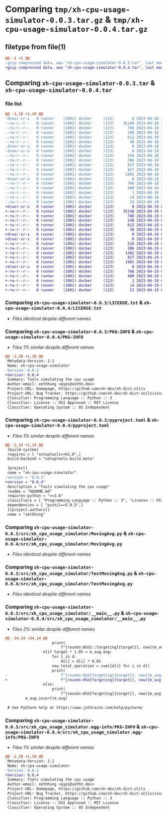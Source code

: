 # Comparing `tmp/xh-cpu-usage-simulator-0.0.3.tar.gz` & `tmp/xh-cpu-usage-simulator-0.0.4.tar.gz`

## filetype from file(1)

```diff
@@ -1 +1 @@
-gzip compressed data, was "xh-cpu-usage-simulator-0.0.3.tar", last modified: Tue Apr 18 17:20:47 2023, max compression
+gzip compressed data, was "xh-cpu-usage-simulator-0.0.4.tar", last modified: Wed Apr 19 06:50:13 2023, max compression
```

## Comparing `xh-cpu-usage-simulator-0.0.3.tar` & `xh-cpu-usage-simulator-0.0.4.tar`

### file list

```diff
@@ -1,19 +1,19 @@
-drwxr-xr-x   0 runner    (1001) docker     (123)        0 2023-04-18 17:20:47.403249 xh-cpu-usage-simulator-0.0.3/
--rw-r--r--   0 runner    (1001) docker     (123)    35148 2023-04-18 17:20:34.000000 xh-cpu-usage-simulator-0.0.3/LICENSE.txt
--rw-r--r--   0 runner    (1001) docker     (123)      766 2023-04-18 17:20:47.403249 xh-cpu-usage-simulator-0.0.3/PKG-INFO
--rw-r--r--   0 runner    (1001) docker     (123)      248 2023-04-18 17:20:34.000000 xh-cpu-usage-simulator-0.0.3/README.md
--rw-r--r--   0 runner    (1001) docker     (123)      612 2023-04-18 17:20:34.000000 xh-cpu-usage-simulator-0.0.3/pyproject.toml
--rw-r--r--   0 runner    (1001) docker     (123)       38 2023-04-18 17:20:47.403249 xh-cpu-usage-simulator-0.0.3/setup.cfg
-drwxr-xr-x   0 runner    (1001) docker     (123)        0 2023-04-18 17:20:47.399249 xh-cpu-usage-simulator-0.0.3/src/
-drwxr-xr-x   0 runner    (1001) docker     (123)        0 2023-04-18 17:20:47.399249 xh-cpu-usage-simulator-0.0.3/src/xh_cpu_usage_simulator/
--rw-r--r--   0 runner    (1001) docker     (123)      526 2023-04-18 17:20:34.000000 xh-cpu-usage-simulator-0.0.3/src/xh_cpu_usage_simulator/MovingAvg.py
--rw-r--r--   0 runner    (1001) docker     (123)      386 2023-04-18 17:20:34.000000 xh-cpu-usage-simulator-0.0.3/src/xh_cpu_usage_simulator/PsMonitor.py
--rw-r--r--   0 runner    (1001) docker     (123)      827 2023-04-18 17:20:34.000000 xh-cpu-usage-simulator-0.0.3/src/xh_cpu_usage_simulator/TaskWorker.py
--rw-r--r--   0 runner    (1001) docker     (123)      827 2023-04-18 17:20:34.000000 xh-cpu-usage-simulator-0.0.3/src/xh_cpu_usage_simulator/TestMovingAvg.py
--rw-r--r--   0 runner    (1001) docker     (123)     1801 2023-04-18 17:20:34.000000 xh-cpu-usage-simulator-0.0.3/src/xh_cpu_usage_simulator/__main__.py
-drwxr-xr-x   0 runner    (1001) docker     (123)        0 2023-04-18 17:20:47.403249 xh-cpu-usage-simulator-0.0.3/src/xh_cpu_usage_simulator.egg-info/
--rw-r--r--   0 runner    (1001) docker     (123)      766 2023-04-18 17:20:47.000000 xh-cpu-usage-simulator-0.0.3/src/xh_cpu_usage_simulator.egg-info/PKG-INFO
--rw-r--r--   0 runner    (1001) docker     (123)      489 2023-04-18 17:20:47.000000 xh-cpu-usage-simulator-0.0.3/src/xh_cpu_usage_simulator.egg-info/SOURCES.txt
--rw-r--r--   0 runner    (1001) docker     (123)        1 2023-04-18 17:20:47.000000 xh-cpu-usage-simulator-0.0.3/src/xh_cpu_usage_simulator.egg-info/dependency_links.txt
--rw-r--r--   0 runner    (1001) docker     (123)       14 2023-04-18 17:20:47.000000 xh-cpu-usage-simulator-0.0.3/src/xh_cpu_usage_simulator.egg-info/requires.txt
--rw-r--r--   0 runner    (1001) docker     (123)       23 2023-04-18 17:20:47.000000 xh-cpu-usage-simulator-0.0.3/src/xh_cpu_usage_simulator.egg-info/top_level.txt
+drwxr-xr-x   0 runner    (1001) docker     (123)        0 2023-04-19 06:50:13.441880 xh-cpu-usage-simulator-0.0.4/
+-rw-r--r--   0 runner    (1001) docker     (123)    35148 2023-04-19 06:49:59.000000 xh-cpu-usage-simulator-0.0.4/LICENSE.txt
+-rw-r--r--   0 runner    (1001) docker     (123)      766 2023-04-19 06:50:13.441880 xh-cpu-usage-simulator-0.0.4/PKG-INFO
+-rw-r--r--   0 runner    (1001) docker     (123)      248 2023-04-19 06:49:59.000000 xh-cpu-usage-simulator-0.0.4/README.md
+-rw-r--r--   0 runner    (1001) docker     (123)      612 2023-04-19 06:49:59.000000 xh-cpu-usage-simulator-0.0.4/pyproject.toml
+-rw-r--r--   0 runner    (1001) docker     (123)       38 2023-04-19 06:50:13.441880 xh-cpu-usage-simulator-0.0.4/setup.cfg
+drwxr-xr-x   0 runner    (1001) docker     (123)        0 2023-04-19 06:50:13.437880 xh-cpu-usage-simulator-0.0.4/src/
+drwxr-xr-x   0 runner    (1001) docker     (123)        0 2023-04-19 06:50:13.441880 xh-cpu-usage-simulator-0.0.4/src/xh_cpu_usage_simulator/
+-rw-r--r--   0 runner    (1001) docker     (123)      526 2023-04-19 06:49:59.000000 xh-cpu-usage-simulator-0.0.4/src/xh_cpu_usage_simulator/MovingAvg.py
+-rw-r--r--   0 runner    (1001) docker     (123)      386 2023-04-19 06:49:59.000000 xh-cpu-usage-simulator-0.0.4/src/xh_cpu_usage_simulator/PsMonitor.py
+-rw-r--r--   0 runner    (1001) docker     (123)     1302 2023-04-19 06:49:59.000000 xh-cpu-usage-simulator-0.0.4/src/xh_cpu_usage_simulator/TaskWorker.py
+-rw-r--r--   0 runner    (1001) docker     (123)      827 2023-04-19 06:49:59.000000 xh-cpu-usage-simulator-0.0.4/src/xh_cpu_usage_simulator/TestMovingAvg.py
+-rw-r--r--   0 runner    (1001) docker     (123)     1801 2023-04-19 06:49:59.000000 xh-cpu-usage-simulator-0.0.4/src/xh_cpu_usage_simulator/__main__.py
+drwxr-xr-x   0 runner    (1001) docker     (123)        0 2023-04-19 06:50:13.441880 xh-cpu-usage-simulator-0.0.4/src/xh_cpu_usage_simulator.egg-info/
+-rw-r--r--   0 runner    (1001) docker     (123)      766 2023-04-19 06:50:13.000000 xh-cpu-usage-simulator-0.0.4/src/xh_cpu_usage_simulator.egg-info/PKG-INFO
+-rw-r--r--   0 runner    (1001) docker     (123)      489 2023-04-19 06:50:13.000000 xh-cpu-usage-simulator-0.0.4/src/xh_cpu_usage_simulator.egg-info/SOURCES.txt
+-rw-r--r--   0 runner    (1001) docker     (123)        1 2023-04-19 06:50:13.000000 xh-cpu-usage-simulator-0.0.4/src/xh_cpu_usage_simulator.egg-info/dependency_links.txt
+-rw-r--r--   0 runner    (1001) docker     (123)       14 2023-04-19 06:50:13.000000 xh-cpu-usage-simulator-0.0.4/src/xh_cpu_usage_simulator.egg-info/requires.txt
+-rw-r--r--   0 runner    (1001) docker     (123)       23 2023-04-19 06:50:13.000000 xh-cpu-usage-simulator-0.0.4/src/xh_cpu_usage_simulator.egg-info/top_level.txt
```

### Comparing `xh-cpu-usage-simulator-0.0.3/LICENSE.txt` & `xh-cpu-usage-simulator-0.0.4/LICENSE.txt`

 * *Files identical despite different names*

### Comparing `xh-cpu-usage-simulator-0.0.3/PKG-INFO` & `xh-cpu-usage-simulator-0.0.4/PKG-INFO`

 * *Files 1% similar despite different names*

```diff
@@ -1,10 +1,10 @@
 Metadata-Version: 2.1
 Name: xh-cpu-usage-simulator
-Version: 0.0.3
+Version: 0.0.4
 Summary: Tools simulating the cpu usage
 Author-email: xethhung <pypi@xethh.dev>
 Project-URL: Homepage, https://github.com/xh-dev/xh-dict-utils
 Project-URL: Bug Tracker, https://github.com/xh-dev/xh-dict-utils/issues
 Classifier: Programming Language :: Python :: 3
 Classifier: License :: OSI Approved :: MIT License
 Classifier: Operating System :: OS Independent
```

### Comparing `xh-cpu-usage-simulator-0.0.3/pyproject.toml` & `xh-cpu-usage-simulator-0.0.4/pyproject.toml`

 * *Files 1% similar despite different names*

```diff
@@ -1,14 +1,14 @@
 [build-system]
 requires = [ "setuptools>=61.0",]
 build-backend = "setuptools.build_meta"
 
 [project]
 name = "xh-cpu-usage-simulator"
-version = "0.0.3"
+version = "0.0.4"
 description = "Tools simulating the cpu usage"
 readme = "README.md"
 requires-python = ">=3.6"
 classifiers = [ "Programming Language :: Python :: 3", "License :: OSI Approved :: MIT License", "Operating System :: OS Independent",]
 dependencies = [ "psutil==5.9.5",]
 [[project.authors]]
 name = "xethhung"
```

### Comparing `xh-cpu-usage-simulator-0.0.3/src/xh_cpu_usage_simulator/MovingAvg.py` & `xh-cpu-usage-simulator-0.0.4/src/xh_cpu_usage_simulator/MovingAvg.py`

 * *Files identical despite different names*

### Comparing `xh-cpu-usage-simulator-0.0.3/src/xh_cpu_usage_simulator/TestMovingAvg.py` & `xh-cpu-usage-simulator-0.0.4/src/xh_cpu_usage_simulator/TestMovingAvg.py`

 * *Files identical despite different names*

### Comparing `xh-cpu-usage-simulator-0.0.3/src/xh_cpu_usage_simulator/__main__.py` & `xh-cpu-usage-simulator-0.0.4/src/xh_cpu_usage_simulator/__main__.py`

 * *Files 2% similar despite different names*

```diff
@@ -34,14 +34,14 @@
                     print(
                         f"{rounds:05d}::Targeting[{target}], now[{m_avg.avg}], increase operation from {cur_total_operation} to {new_total_operation}")
                 elif target * 1.05 < m_avg.avg:
                     for i in d:
                         d[i] = d[i] * 0.85
                     new_total_operation = sum([d[i] for i in d])
                     print(
-                        f"{rounds:05d}Targeting[{target}], now[{m_avg.avg}], increase operation from {cur_total_operation} to {new_total_operation}")
+                        f"{rounds:05d}Targeting[{target}], now[{m_avg.avg}], decreate operation from {cur_total_operation} to {new_total_operation}")
                 else:
                     print(
                         f"{rounds:05d}Targeting[{target}], now[{m_avg.avg}], nothing to do")
         m_avg.insert(m.avg)
 
 # See PyCharm help at https://www.jetbrains.com/help/pycharm/
```

### Comparing `xh-cpu-usage-simulator-0.0.3/src/xh_cpu_usage_simulator.egg-info/PKG-INFO` & `xh-cpu-usage-simulator-0.0.4/src/xh_cpu_usage_simulator.egg-info/PKG-INFO`

 * *Files 1% similar despite different names*

```diff
@@ -1,10 +1,10 @@
 Metadata-Version: 2.1
 Name: xh-cpu-usage-simulator
-Version: 0.0.3
+Version: 0.0.4
 Summary: Tools simulating the cpu usage
 Author-email: xethhung <pypi@xethh.dev>
 Project-URL: Homepage, https://github.com/xh-dev/xh-dict-utils
 Project-URL: Bug Tracker, https://github.com/xh-dev/xh-dict-utils/issues
 Classifier: Programming Language :: Python :: 3
 Classifier: License :: OSI Approved :: MIT License
 Classifier: Operating System :: OS Independent
```

